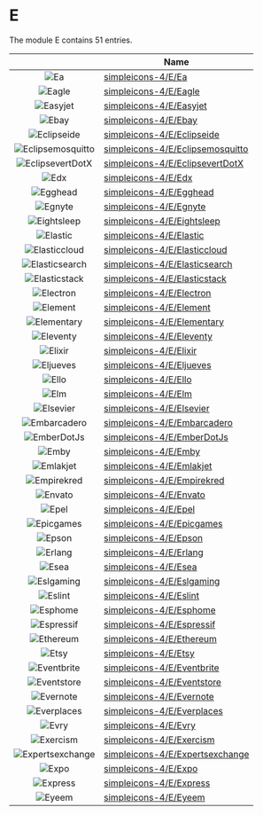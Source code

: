 # E

The module E contains 51 entries.



| |Name|
|:---:|---|
|![Ea](../simpleicons-4/E/Ea.element.png)|[simpleicons-4/E/Ea](../simpleicons-4/E/Ea.md)
|![Eagle](../simpleicons-4/E/Eagle.element.png)|[simpleicons-4/E/Eagle](../simpleicons-4/E/Eagle.md)
|![Easyjet](../simpleicons-4/E/Easyjet.element.png)|[simpleicons-4/E/Easyjet](../simpleicons-4/E/Easyjet.md)
|![Ebay](../simpleicons-4/E/Ebay.element.png)|[simpleicons-4/E/Ebay](../simpleicons-4/E/Ebay.md)
|![Eclipseide](../simpleicons-4/E/Eclipseide.element.png)|[simpleicons-4/E/Eclipseide](../simpleicons-4/E/Eclipseide.md)
|![Eclipsemosquitto](../simpleicons-4/E/Eclipsemosquitto.element.png)|[simpleicons-4/E/Eclipsemosquitto](../simpleicons-4/E/Eclipsemosquitto.md)
|![EclipsevertDotX](../simpleicons-4/E/EclipsevertDotX.element.png)|[simpleicons-4/E/EclipsevertDotX](../simpleicons-4/E/EclipsevertDotX.md)
|![Edx](../simpleicons-4/E/Edx.element.png)|[simpleicons-4/E/Edx](../simpleicons-4/E/Edx.md)
|![Egghead](../simpleicons-4/E/Egghead.element.png)|[simpleicons-4/E/Egghead](../simpleicons-4/E/Egghead.md)
|![Egnyte](../simpleicons-4/E/Egnyte.element.png)|[simpleicons-4/E/Egnyte](../simpleicons-4/E/Egnyte.md)
|![Eightsleep](../simpleicons-4/E/Eightsleep.element.png)|[simpleicons-4/E/Eightsleep](../simpleicons-4/E/Eightsleep.md)
|![Elastic](../simpleicons-4/E/Elastic.element.png)|[simpleicons-4/E/Elastic](../simpleicons-4/E/Elastic.md)
|![Elasticcloud](../simpleicons-4/E/Elasticcloud.element.png)|[simpleicons-4/E/Elasticcloud](../simpleicons-4/E/Elasticcloud.md)
|![Elasticsearch](../simpleicons-4/E/Elasticsearch.element.png)|[simpleicons-4/E/Elasticsearch](../simpleicons-4/E/Elasticsearch.md)
|![Elasticstack](../simpleicons-4/E/Elasticstack.element.png)|[simpleicons-4/E/Elasticstack](../simpleicons-4/E/Elasticstack.md)
|![Electron](../simpleicons-4/E/Electron.element.png)|[simpleicons-4/E/Electron](../simpleicons-4/E/Electron.md)
|![Element](../simpleicons-4/E/Element.element.png)|[simpleicons-4/E/Element](../simpleicons-4/E/Element.md)
|![Elementary](../simpleicons-4/E/Elementary.element.png)|[simpleicons-4/E/Elementary](../simpleicons-4/E/Elementary.md)
|![Eleventy](../simpleicons-4/E/Eleventy.element.png)|[simpleicons-4/E/Eleventy](../simpleicons-4/E/Eleventy.md)
|![Elixir](../simpleicons-4/E/Elixir.element.png)|[simpleicons-4/E/Elixir](../simpleicons-4/E/Elixir.md)
|![Eljueves](../simpleicons-4/E/Eljueves.element.png)|[simpleicons-4/E/Eljueves](../simpleicons-4/E/Eljueves.md)
|![Ello](../simpleicons-4/E/Ello.element.png)|[simpleicons-4/E/Ello](../simpleicons-4/E/Ello.md)
|![Elm](../simpleicons-4/E/Elm.element.png)|[simpleicons-4/E/Elm](../simpleicons-4/E/Elm.md)
|![Elsevier](../simpleicons-4/E/Elsevier.element.png)|[simpleicons-4/E/Elsevier](../simpleicons-4/E/Elsevier.md)
|![Embarcadero](../simpleicons-4/E/Embarcadero.element.png)|[simpleicons-4/E/Embarcadero](../simpleicons-4/E/Embarcadero.md)
|![EmberDotJs](../simpleicons-4/E/EmberDotJs.element.png)|[simpleicons-4/E/EmberDotJs](../simpleicons-4/E/EmberDotJs.md)
|![Emby](../simpleicons-4/E/Emby.element.png)|[simpleicons-4/E/Emby](../simpleicons-4/E/Emby.md)
|![Emlakjet](../simpleicons-4/E/Emlakjet.element.png)|[simpleicons-4/E/Emlakjet](../simpleicons-4/E/Emlakjet.md)
|![Empirekred](../simpleicons-4/E/Empirekred.element.png)|[simpleicons-4/E/Empirekred](../simpleicons-4/E/Empirekred.md)
|![Envato](../simpleicons-4/E/Envato.element.png)|[simpleicons-4/E/Envato](../simpleicons-4/E/Envato.md)
|![Epel](../simpleicons-4/E/Epel.element.png)|[simpleicons-4/E/Epel](../simpleicons-4/E/Epel.md)
|![Epicgames](../simpleicons-4/E/Epicgames.element.png)|[simpleicons-4/E/Epicgames](../simpleicons-4/E/Epicgames.md)
|![Epson](../simpleicons-4/E/Epson.element.png)|[simpleicons-4/E/Epson](../simpleicons-4/E/Epson.md)
|![Erlang](../simpleicons-4/E/Erlang.element.png)|[simpleicons-4/E/Erlang](../simpleicons-4/E/Erlang.md)
|![Esea](../simpleicons-4/E/Esea.element.png)|[simpleicons-4/E/Esea](../simpleicons-4/E/Esea.md)
|![Eslgaming](../simpleicons-4/E/Eslgaming.element.png)|[simpleicons-4/E/Eslgaming](../simpleicons-4/E/Eslgaming.md)
|![Eslint](../simpleicons-4/E/Eslint.element.png)|[simpleicons-4/E/Eslint](../simpleicons-4/E/Eslint.md)
|![Esphome](../simpleicons-4/E/Esphome.element.png)|[simpleicons-4/E/Esphome](../simpleicons-4/E/Esphome.md)
|![Espressif](../simpleicons-4/E/Espressif.element.png)|[simpleicons-4/E/Espressif](../simpleicons-4/E/Espressif.md)
|![Ethereum](../simpleicons-4/E/Ethereum.element.png)|[simpleicons-4/E/Ethereum](../simpleicons-4/E/Ethereum.md)
|![Etsy](../simpleicons-4/E/Etsy.element.png)|[simpleicons-4/E/Etsy](../simpleicons-4/E/Etsy.md)
|![Eventbrite](../simpleicons-4/E/Eventbrite.element.png)|[simpleicons-4/E/Eventbrite](../simpleicons-4/E/Eventbrite.md)
|![Eventstore](../simpleicons-4/E/Eventstore.element.png)|[simpleicons-4/E/Eventstore](../simpleicons-4/E/Eventstore.md)
|![Evernote](../simpleicons-4/E/Evernote.element.png)|[simpleicons-4/E/Evernote](../simpleicons-4/E/Evernote.md)
|![Everplaces](../simpleicons-4/E/Everplaces.element.png)|[simpleicons-4/E/Everplaces](../simpleicons-4/E/Everplaces.md)
|![Evry](../simpleicons-4/E/Evry.element.png)|[simpleicons-4/E/Evry](../simpleicons-4/E/Evry.md)
|![Exercism](../simpleicons-4/E/Exercism.element.png)|[simpleicons-4/E/Exercism](../simpleicons-4/E/Exercism.md)
|![Expertsexchange](../simpleicons-4/E/Expertsexchange.element.png)|[simpleicons-4/E/Expertsexchange](../simpleicons-4/E/Expertsexchange.md)
|![Expo](../simpleicons-4/E/Expo.element.png)|[simpleicons-4/E/Expo](../simpleicons-4/E/Expo.md)
|![Express](../simpleicons-4/E/Express.element.png)|[simpleicons-4/E/Express](../simpleicons-4/E/Express.md)
|![Eyeem](../simpleicons-4/E/Eyeem.element.png)|[simpleicons-4/E/Eyeem](../simpleicons-4/E/Eyeem.md)

